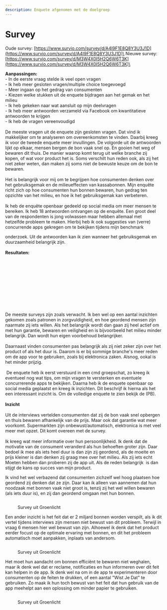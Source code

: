 ```yaml
---
description: Enquete afgenomen met de doelgroep
---
```


# Survey

Oude survey: [https://www.survio.com/survey/d/A4I9F1E8Q8Y3U3J1D](https://www.survio.com/survey/d/A4I9F1E8Q8Y3U3J1D)\
Nieuwe survey: [https://www.survio.com/survey/d/M3W4X0I5H2Q6W6T3K](https://www.survio.com/survey/d/M3W4X0I5H2Q6W6T3K)\


**Aanpassingen:**\
\- In de eerste vraag stelde ik veel open vragen\
\- Ik heb meer gesloten vragen/multiple choice toegevoegd\
\- Meer ingaan op het gedrag van consumenten\
\- Kiezen welke stukken uit de enquete bijdragen aan het gemak en het milieu\
\- Ik heb gekeken naar wat aansluit op mijn deelvragen\
\- Ik heb meer antwoorden verzameld via Facebook om kwantitatieve antwoorden te krijgen\
\- Ik heb de vragen vereenvoudigd\
\
De meeste vragen uit de enquete zijn gesloten vragen. Dat vind ik makkelijker om te analyseren om overeenkomsten te vinden. Daarbij kreeg ik voor de tweede enquete meer invullingen. De volgorde uit de antwoorden lijkt op elkaar, mensen bergen de bon vaak snel op. En gooien het weg of bewaren dit thuis. De manier waarop komt terug uit welke branche zij kopen, of wat voor product het is. Soms verschilt hun reden ook, als zij het niet zeker weten, dan maken zij soms niet de bewuste keuze om de bon te bewaren. \
\
Het is belangrijk voor mij om te begrijpen hoe consumenten denken over het gebruiksgemak en de milieueffecten van kassabonnen. Mijn enquête richt zich op hoe consumenten hun bonnen bewaren, hun gedrag ten opzichte van het milieu, en hoe ik het gebruiksgemak kan verbeteren.\
\
Ik heb de enquête openbaar gedeeld op social media om meer mensen te bereiken. Ik heb 18 antwoorden ontvangen op de enquête. Een groot deel van de respondenten is jong volwassen maar hebben allemaal met hetzelfde probleem te maken. Hierbij heb ik ook suggesties van (verre) concurrende apps gekregen om te bekijken tijdens mijn benchmark

onderzoek. Uit de antwoorden kan ik zien wanneer het gebruiksgemak en duurzaamheid belangrijk zijn. \
\
**Resultaten:**&#x20;

<div>

<figure><img src="../.gitbook/assets/1.png" alt=""><figcaption></figcaption></figure>

 

<figure><img src="../.gitbook/assets/2 (3).png" alt=""><figcaption></figcaption></figure>

 

<figure><img src="../.gitbook/assets/3 (2).png" alt=""><figcaption></figcaption></figure>

 

<figure><img src="../.gitbook/assets/4.5.png" alt=""><figcaption></figcaption></figure>

 

<figure><img src="../.gitbook/assets/4 (1).png" alt=""><figcaption></figcaption></figure>

 

<figure><img src="../.gitbook/assets/5 (2).png" alt=""><figcaption></figcaption></figure>

 

<figure><img src="../.gitbook/assets/6.png" alt=""><figcaption></figcaption></figure>

 

<figure><img src="../.gitbook/assets/7.png" alt=""><figcaption></figcaption></figure>

 

<figure><img src="../.gitbook/assets/8.png" alt=""><figcaption></figcaption></figure>

 

<figure><img src="../.gitbook/assets/9 (1).png" alt=""><figcaption></figcaption></figure>

 

<figure><img src="../.gitbook/assets/10 (1).png" alt=""><figcaption></figcaption></figure>

 

<figure><img src="../.gitbook/assets/11.png" alt=""><figcaption></figcaption></figure>

</div>

De meeste surveys zijn zoals verwacht. Ik ben wel op een aantal inzichten gekomen zoals patronen in zorgvuldigheid, en hoe geordend mensen zijn naarmate zij iets willen. Als het belangrijk wordt dan gaan zij heel actief om met hun garantie, bewaren en veiligheid en is bijvoorbeeld het milieu minder belangrijk. Dan wordt hun eigen voorbehoud belangrijker. \
\
Daarnaast vinden consumenten pas belangrijk als zij niet zeker zijn over het product of als het duur is. Daarom is er bij sommige branche's meer reden om de app voor te gebruiken, zoals bij elektronica zaken. Alsnog, ookal is het minder prijzig.\
\
 De enquete heb ik eerst verstuurd in een cmd groepschat, zo kreeg ik eventueel nog wat tips, om mijn vragen te versterken en eventuele concurrerende apps te bekijken. Daarna heb ik de enquete openbaar op social media geplaatst en kreeg ik inzichten. Dit beschrijf ik hierna als het een interessant inzicht is. Om de volledige enquete te zien bekijk de (PB).\
\
**Inzicht** \
\
Uit de interviews vertelden consumenten dat zij de bon vaak snel opbergen en thuis bewaren afhankelijk van de prijs. Maar ook dat garantie wat meer voorkomt. Supermarkten zijn onbewust/automatisch, elektronica is met veel meer met opzet. Dit komt overeen met de survey.\
\
Ik kreeg wat meer informatie over hun persoonlijkheid. Ik denk dat de motivatie van de consument veranderd als hun behoeften groter zijn. Daar bedoel ik mee als iets heel duur is dan zijn zij geordend, als de moeite en prijs kleiner is dan denken zij graag mee over het milieu. Als zij iets echt Moeten hebben dan proberen zij de app uit. Als de reden belangrijk  is dan stijgt de kans op succes van mijn product.

Ik vind het wel verbazend dat consumenten zichzelf wel hoog plaatsen hoe geordend zij denken dat ze zijn. Daar kan ik alleen van aannemen dat hun noodzaak met bonnen vaak niet groot is, tenzij zij het wel willen bewaren (als iets duur is), en zij dan geordend omgaan met hun bonnen.&#x20;

<figure><img src="../.gitbook/assets/Scherm­afbeelding 2023-04-21 om 18.36.01.png" alt=""><figcaption><p>Survey uit Groenlicht</p></figcaption></figure>

Een ander inzicht is het feit dat er 2 miljard bonnen worden verspilt, als ik dit vertel tijdens interviews zijn mensen niet bewust van dit probleem. Terwijl in vraag 6 mensen hier wel bewust van zijn. Alhoewel ik denk dat het product eerder focust op de optimale ervaring met bonnen, en dit het probleem automatisch moet aanpakken, inplaats van andersom.&#x20;

<figure><img src="../.gitbook/assets/Scherm­afbeelding 2023-04-21 om 18.36.08.png" alt=""><figcaption><p>Survey uit Groenlicht</p></figcaption></figure>

Het moet hun aandacht om bonnen efficiënt te bewaren niet weghalen, maar ik denk wel dat er reclame, notificaties en hun informeren over dit feit kan helpen in de app. Ik denk wel na om in de app te experimenteren door consumenten op de feiten te drukken, of een aantal "Wist Je Dat" te gebruiken. Zo maak ik hun toch bewust van het feit dat hun gebruik van de app meehelpt aan een oplossing om minder papier te gebruiken.

<figure><img src="../.gitbook/assets/Scherm­afbeelding 2023-04-21 om 18.36.15.png" alt=""><figcaption><p>Survey uit Groenlicht</p></figcaption></figure>
